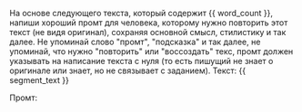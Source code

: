 На основе следующего текста, который содержит {{ word_count }}, напиши хороший промт для человека, которому нужно повторить этот текст (не видя оригинал), сохраняя основной смысл, стилистику и так далее. Не упоминай слово "промт", "подсказка" и так далее, не упоминай, что нужно "повторить" или "воссоздать" текс, промт должен указывать на написание текста с нуля (то есть пишущий не знает о оригинале или знает, но не связывает с заданием).
Текст:
{{ segment_text }}

Промт:
